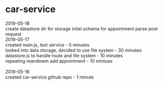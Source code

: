 # car-service
2019-05-18<br />
  create datastore dir for storage
  inital schema for appointment
  parse post request
<br />
2019-05-17<br />
  created main.js, test service - 5 minutes<br />
  looked into data storage, decided to use file system - 30 minutes<br />
  datastore.js to handle route and file system - 10 minutes<br />
  repeating reandowm add appointment - 10 mintues<br />
<br />
2019-05-16<br />
  created car-service github repo - 1 minute<br />

